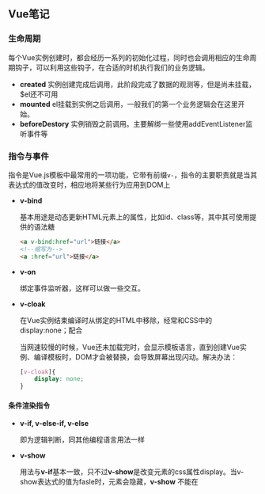 ## Vue笔记



### 生命周期

每个Vue实例创建时，都会经历一系列的初始化过程，同时也会调用相应的生命周期钩子，可以利用这些钩子，在合适的时机执行我们的业务逻辑。

* **created** 实例创建完成后调用，此阶段完成了数据的观测等，但是尚未挂载，$el还不可用
* **mounted** el挂载到实例之后调用，一般我们的第一个业务逻辑会在这里开始。
* **beforeDestory** 实例销毁之前调用。主要解绑一些使用addEventListener监听事件等



### 指令与事件

指令是Vue.js模板中最常用的一项功能，它带有前缀`v-`，指令的主要职责就是当其表达式的值改变时，相应地将某些行为应用到DOM上

* **v-bind** 

  基本用途是动态更新HTML元素上的属性，比如id、class等，其中其可使用提供的语法糖

  ```html
  <a v-bind:href="url">链接</a>
  <!--缩写为-->
  <a :href="url">链接</a>
  ```

* **v-on**

  绑定事件监听器，这样可以做一些交互。

   

* **v-cloak**

  在Vue实例结束编译时从绑定的HTML中移除，经常和CSS中的display:none；配合

  当网速较慢的时候，Vue还未加载完时，会显示模板语言，直到创建Vue实例、编译模板时，DOM才会被替换，会导致屏幕出现闪动。解决办法：

  ```css
  [v-cloak]{
      display: none;
  }
  ```

#### 条件渲染指令

* **v-if, v-else-if, v-else**

  即为逻辑判断，同其他编程语言用法一样

* **v-show** 

  用法与**v-if**基本一致，只不过**v-show**是改变元素的css属性display。当v-show表达式的值为fasle时，元素会隐藏，**v-show** 不能在<template>上使用。

#### 区别对比

​	**v-if** 和**v-show** 具有类似的功能，但是**v-if** 才是真正的条件渲染，它会根据表达式适当的销毁或者重建元素及绑定的事件，若表达式false，则一开始元素/组件并不会被渲染，只有当条件第一次变为真时才开始编译。

​	**v-show** 只是简单的css属性，无论条件真与否，都会被编译。所以**v-show**适用于频繁切换条件，**v-if**适合条件不经常改变的场景。

#### 表单相关指令

* **v-model** 

  表单控制控件显示的值只依赖所绑定的数据，不在关心初始化时的value属性，在对应的控件上插入值也不会响应。



